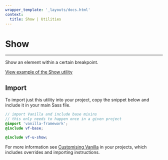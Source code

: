 ```yaml
---
wrapper_template: '_layouts/docs.html'
context:
  title: Show | Utilities
---
```


# Show

<hr>

Show an element within a certain breakpoint.

<div class="embedded-example"><a href="/docs/examples/utilities/show/" class="js-example">
View example of the Show utility
</a></div>

## Import

To import just this utility into your project, copy the snippet below and include it in your main Sass file.

```scss
// import Vanilla and include base mixins
// this only needs to happen once in a given project
@import 'vanilla-framework';
@include vf-base;

@include vf-u-show;
```

For more information see [Customising Vanilla](/docs/customising-vanilla/) in your projects, which includes overrides and importing instructions.
